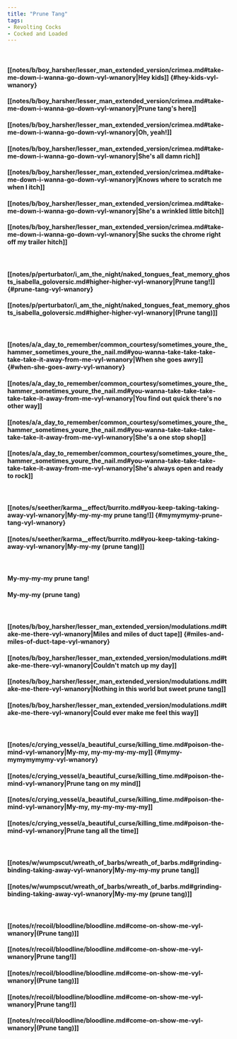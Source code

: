 ```yaml
---
title: "Prune Tang"
tags:
- Revolting Cocks
- Cocked and Loaded
---
```

&nbsp;
#### [[notes/b/boy_harsher/lesser_man_extended_version/crimea.md#take-me-down-i-wanna-go-down-vyl-wnanory|Hey kids]] {#hey-kids-vyl-wnanory}
#### [[notes/b/boy_harsher/lesser_man_extended_version/crimea.md#take-me-down-i-wanna-go-down-vyl-wnanory|Prune tang's here]]
#### [[notes/b/boy_harsher/lesser_man_extended_version/crimea.md#take-me-down-i-wanna-go-down-vyl-wnanory|Oh, yeah!]]
#### [[notes/b/boy_harsher/lesser_man_extended_version/crimea.md#take-me-down-i-wanna-go-down-vyl-wnanory|She's all damn rich]]
#### [[notes/b/boy_harsher/lesser_man_extended_version/crimea.md#take-me-down-i-wanna-go-down-vyl-wnanory|Knows where to scratch me when I itch]]
#### [[notes/b/boy_harsher/lesser_man_extended_version/crimea.md#take-me-down-i-wanna-go-down-vyl-wnanory|She's a wrinkled little bitch]]
#### [[notes/b/boy_harsher/lesser_man_extended_version/crimea.md#take-me-down-i-wanna-go-down-vyl-wnanory|She sucks the chrome right off my trailer hitch]]
&nbsp;
#### [[notes/p/perturbator/i_am_the_night/naked_tongues_feat_memory_ghosts_isabella_goloversic.md#higher-higher-vyl-wnanory|Prune tang!]] {#prune-tang-vyl-wnanory}
#### [[notes/p/perturbator/i_am_the_night/naked_tongues_feat_memory_ghosts_isabella_goloversic.md#higher-higher-vyl-wnanory|(Prune tang)]]
&nbsp;
#### [[notes/a/a_day_to_remember/common_courtesy/sometimes_youre_the_hammer_sometimes_youre_the_nail.md#you-wanna-take-take-take-take-take-it-away-from-me-vyl-wnanory|When she goes awry]] {#when-she-goes-awry-vyl-wnanory}
#### [[notes/a/a_day_to_remember/common_courtesy/sometimes_youre_the_hammer_sometimes_youre_the_nail.md#you-wanna-take-take-take-take-take-it-away-from-me-vyl-wnanory|You find out quick there's no other way]]
#### [[notes/a/a_day_to_remember/common_courtesy/sometimes_youre_the_hammer_sometimes_youre_the_nail.md#you-wanna-take-take-take-take-take-it-away-from-me-vyl-wnanory|She's a one stop shop]]
#### [[notes/a/a_day_to_remember/common_courtesy/sometimes_youre_the_hammer_sometimes_youre_the_nail.md#you-wanna-take-take-take-take-take-it-away-from-me-vyl-wnanory|She's always open and ready to rock]]
&nbsp;
#### [[notes/s/seether/karma__effect/burrito.md#you-keep-taking-taking-away-vyl-wnanory|My-my-my-my prune tang!]] {#mymymymy-prune-tang-vyl-wnanory}
#### [[notes/s/seether/karma__effect/burrito.md#you-keep-taking-taking-away-vyl-wnanory|My-my-my (prune tang)]]
&nbsp;
#### My-my-my-my prune tang!
#### My-my-my (prune tang)
&nbsp;
#### [[notes/b/boy_harsher/lesser_man_extended_version/modulations.md#take-me-there-vyl-wnanory|Miles and miles of duct tape]] {#miles-and-miles-of-duct-tape-vyl-wnanory}
#### [[notes/b/boy_harsher/lesser_man_extended_version/modulations.md#take-me-there-vyl-wnanory|Couldn't match up my day]]
#### [[notes/b/boy_harsher/lesser_man_extended_version/modulations.md#take-me-there-vyl-wnanory|Nothing in this world but sweet prune tang]]
#### [[notes/b/boy_harsher/lesser_man_extended_version/modulations.md#take-me-there-vyl-wnanory|Could ever make me feel this way]]
&nbsp;
#### [[notes/c/crying_vessel/a_beautiful_curse/killing_time.md#poison-the-mind-vyl-wnanory|My-my, my-my-my-my-my]] {#mymy-mymymymymy-vyl-wnanory}
#### [[notes/c/crying_vessel/a_beautiful_curse/killing_time.md#poison-the-mind-vyl-wnanory|Prune tang on my mind]]
#### [[notes/c/crying_vessel/a_beautiful_curse/killing_time.md#poison-the-mind-vyl-wnanory|My-my, my-my-my-my-my]]
#### [[notes/c/crying_vessel/a_beautiful_curse/killing_time.md#poison-the-mind-vyl-wnanory|Prune tang all the time]]
&nbsp;
#### [[notes/w/wumpscut/wreath_of_barbs/wreath_of_barbs.md#grinding-binding-taking-away-vyl-wnanory|My-my-my-my prune tang]]
#### [[notes/w/wumpscut/wreath_of_barbs/wreath_of_barbs.md#grinding-binding-taking-away-vyl-wnanory|My-my-my (prune tang)]]
&nbsp;
#### [[notes/r/recoil/bloodline/bloodline.md#come-on-show-me-vyl-wnanory|(Prune tang)]]
#### [[notes/r/recoil/bloodline/bloodline.md#come-on-show-me-vyl-wnanory|Prune tang!]]
#### [[notes/r/recoil/bloodline/bloodline.md#come-on-show-me-vyl-wnanory|(Prune tang)]]
#### [[notes/r/recoil/bloodline/bloodline.md#come-on-show-me-vyl-wnanory|Prune tang!]]
#### [[notes/r/recoil/bloodline/bloodline.md#come-on-show-me-vyl-wnanory|(Prune tang)]]
